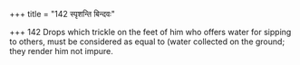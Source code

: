 +++
title = "142 स्पृशन्ति बिन्दवः"

+++
142	Drops which trickle on the feet of him who offers water for sipping to others, must be considered as equal to (water collected on the ground; they render him not impure.